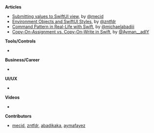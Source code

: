 
**Articles**

* [Submitting values to SwiftUI view](https://swiftwithmajid.com/2021/07/21/submitting-values-to-swiftui-view/), by [@mecid](https://twitter.com/mecid)
* [Environment Objects and SwiftUI Styles](https://www.fivestars.blog/articles/environment-objects-and-swiftui-styles/), by [@zntfdr](https://twitter.com/zntfdr)
* [Command Pattern in Real-Life with Swift](https://michaelabadi.com/articles/command-pattern-swift/), by [@michaelabadiii](https://twitter.com/michaelabadiii)
* [Copy-On-Assignment vs. Copy-On-Write in Swift](https://aymanmoo.medium.com/copy-on-assignment-vs-copy-on-write-in-swift-c3016b343d06), by [@Ayman__adlY](https://twitter.com/Ayman__adlY)

**Tools/Controls**

* 

**Business/Career**

* 

**UI/UX**

* 

**Videos**

* 

**Contributors**

* [mecid](https://github.com/mecid), [zntfdr](https://github.com/zntfdr), [abadikaka](https://github.com/abadikaka), [aymafayez](https://github.com/aymafayez)
